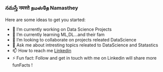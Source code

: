 ### నమస్తే नमस्ते நமஸ்தே Namasthey

Here are some ideas to get you started:

- 🔭 I’m currently working on Data Science Projects
- 🌱 I’m currently learning ML,DL...and their fam
- 👯 I’m looking to collaborate on projects releated DataScience
- 💬 Ask me about intresting topics releated to DataScience and Statastics
- 📫 How to reach me <a href="https://www.linkedin.com/in/bharikrishnareddy12aug1999?lipi=urn%3Ali%3Apage%3Ad_flagship3_profile_view_base_contact_details%3B1TEcpvxmQWmqzYwP8VpsGw%3D%3D">Linkedin</a>
- ⚡ Fun fact: Follow and get in touch with me on Linkedin will share more funFacts !
